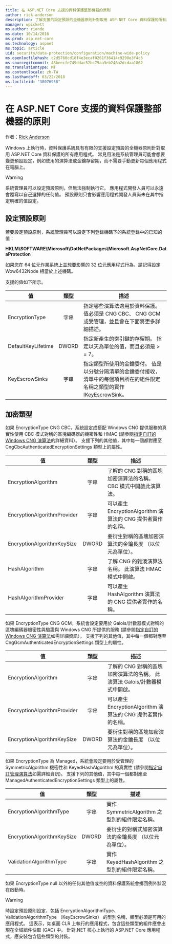 ```yaml
---
title: 在 ASP.NET Core 支援的資料保護整部機器的原則
author: rick-anderson
description: 了解支援的設定預設的全機器原則針對取用 ASP.NET Core 資料保護的所有應用程式。
manager: wpickett
ms.author: riande
ms.date: 10/14/2016
ms.prod: asp.net-core
ms.technology: aspnet
ms.topic: article
uid: security/data-protection/configuration/machine-wide-policy
ms.openlocfilehash: c2d5760cd18f4e3ecaf0261f36414c9298e3f4c5
ms.sourcegitcommit: 48beecfe749ddac52bc79aa3eb246a2dcdaa1862
ms.translationtype: MT
ms.contentlocale: zh-TW
ms.lasthandoff: 03/22/2018
ms.locfileid: "30076958"
---
```

# <a name="data-protection-machine-wide-policy-support-in-aspnet-core"></a>在 ASP.NET Core 支援的資料保護整部機器的原則

作者：[Rick Anderson](https://twitter.com/RickAndMSFT)

Windows 上執行時，資料保護系統具有有限的支援設定預設的全機器原則針對取用 ASP.NET Core 資料保護的所有應用程式。 常見用法是系統管理員可能會想要變更預設設定，例如使用的演算法或金鑰存留期，而不需要手動更新每個應用程式在電腦上。

> [!WARNING]
> 系統管理員可以設定預設原則，但無法強制執行它。 應用程式開發人員可以永遠會覆寫以自己選擇的任何值。 預設原則只會影響應用程式開發人員尚未在其中指定明確的值設定。

## <a name="setting-default-policy"></a>設定預設原則

若要設定預設原則，系統管理員可以設定下列登錄機碼下的系統登錄中的已知的值：

**HKLM\SOFTWARE\Microsoft\DotNetPackages\Microsoft.AspNetCore.DataProtection**

如果您在 64 位元作業系統上並想要影響的 32 位元應用程式行為，請記得設定 Wow6432Node 相當於上述機碼。

支援的值如下所示。

| 值              | 類型   | 描述 |
| ------------------ | :----: | ----------- |
| EncryptionType     | 字串 | 指定哪些演算法適用於資料保護。 值必須是 CNG CBC、 CNG GCM 或受管理，並且會在下面將更多詳細描述。 |
| DefaultKeyLifetime | DWORD  | 指定新產生的索引鍵的存留期。 指定以天為單位的值，而且必須是 > = 7。 |
| KeyEscrowSinks     | 字串 | 指定類型所使用的金鑰委付。 值是以分號分隔清單的金鑰委付接收，清單中的每個項目所在的組件限定名稱之類型的實作[IKeyEscrowSink](/dotnet/api/microsoft.aspnetcore.dataprotection.keymanagement.ikeyescrowsink)。 |

## <a name="encryption-types"></a>加密類型

如果 EncryptionType CNG CBC，系統設定成搭配 Windows CNG 提供服務的真實性使用 CBC 模式對稱的區塊編碼器的機密性和 HMAC (請參閱[指定自訂的 Windows CNG 演算法](xref:security/data-protection/configuration/overview#specifying-custom-windows-cng-algorithms)的詳細資料）。 支援下列的其他值，其中每一個都對應至 CngCbcAuthenticatedEncryptionSettings 類型上的屬性。

| 值                       | 類型   | 描述 |
| --------------------------- | :----: | ----------- |
| EncryptionAlgorithm         | 字串 | 了解的 CNG 對稱的區塊加密演算法的名稱。 CBC 模式中開啟此演算法。 |
| EncryptionAlgorithmProvider | 字串 | 可以產生 EncryptionAlgorithm 演算法的 CNG 提供者實作的名稱。 |
| EncryptionAlgorithmKeySize  | DWORD  | 要衍生對稱的區塊加密演算法的金鑰長度 （以位元為單位）。 |
| HashAlgorithm               | 字串 | 了解 CNG 的雜湊演算法名稱。 此演算法 HMAC 模式中開啟。 |
| HashAlgorithmProvider       | 字串 | 可以產生 HashAlgorithm 演算法的 CNG 提供者實作的名稱。 |

如果 EncryptionType CNG GCM，系統會設定要用於 Galois/計數器模式對稱的區塊編碼器機密性與驗證與 Windows CNG 所提供的服務 (請參閱[指定自訂的 Windows CNG 演算法](xref:security/data-protection/configuration/overview#specifying-custom-windows-cng-algorithms)如需詳細資訊）。 支援下列的其他值，其中每一個都對應至 CngGcmAuthenticatedEncryptionSettings 類型上的屬性。

| 值                       | 類型   | 描述 |
| --------------------------- | :----: | ----------- |
| EncryptionAlgorithm         | 字串 | 了解的 CNG 對稱的區塊加密演算法的名稱。 此演算法 Galois/計數器模式中開啟。 |
| EncryptionAlgorithmProvider | 字串 | 可以產生 EncryptionAlgorithm 演算法的 CNG 提供者實作的名稱。 |
| EncryptionAlgorithmKeySize  | DWORD  | 要衍生對稱的區塊加密演算法的金鑰長度 （以位元為單位）。 |

如果 EncryptionType 為 Managed，系統會設定要用於受管理的 SymmetricAlgorithm 機密性和 KeyedHashAlgorithm 的真實性 (請參閱[指定自訂管理演算法](xref:security/data-protection/configuration/overview#specifying-custom-managed-algorithms)如需詳細資訊)。 支援下列的其他值，其中每一個都對應至 ManagedAuthenticatedEncryptionSettings 類型上的屬性。

| 值                      | 類型   | 描述 |
| -------------------------- | :----: | ----------- |
| EncryptionAlgorithmType    | 字串 | 實作 SymmetricAlgorithm 之型別的組件限定名稱。 |
| EncryptionAlgorithmKeySize | DWORD  | 要衍生的對稱式加密演算法的金鑰長度 （以位元為單位）。 |
| ValidationAlgorithmType    | 字串 | 實作 KeyedHashAlgorithm 之型別的組件限定名稱。 |

如果 EncryptionType null 以外的任何其他值或空的資料保護系統會擲回例外狀況在啟動時。

> [!WARNING]
> 時設定預設原則設定，包括 EncryptionAlgorithmType、 ValidationAlgorithmType （KeyEscrowSinks） 的型別名稱，類型必須是可用的應用程式。 這表示，如桌面 CLR 上執行的應用程式，包含這些類型的組件應會出現在全域組件快取 (GAC) 中。 針對.NET 核心上執行的 ASP.NET Core 應用程式，應安裝包含這些類型的封裝。
